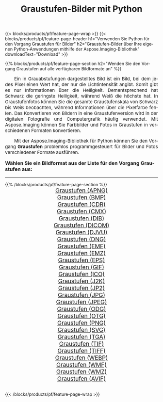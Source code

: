 ﻿---
title: Graustufen-Bilder mit Python 
weight: 3920
url: /de/python-net/grayscale/ 
lang: de
langdirlevel: 2
locales: zh-hans,ja,it,ru,de,es,fr,nl,id,lt,pl,pt,vi,tr,ko,zh-hant,ar,hi,th,sv,cs,uk,he
description: Anwenden der Aspose.Imaging-Bibliothek auf Graustufen-Bilder und Fotos mithilfe Ihrer eigenen Python-Anwendungen und Server-APIs.
---

{{< blocks/products/pf/feature-page-wrap >}}
{{< blocks/products/pf/feature-page-header h1="Verwenden Sie Python für den Vorgang Graustufen für Bilder" h2="Graustufen-Bilder über Ihre eigenen Python-Anwendungen mithilfe der Aspose.Imaging-Bibliothek" downloadText="Download" >}}


{{% blocks/products/pf/feature-page-section  h2="Wenden Sie den Vorgang Graustufen auf alle verfügbaren Bildformate an" %}}
<p align="justify" style="text-indent:2em;font-size:15px;">
Ein in Grauabstufungen dargestelltes Bild ist ein Bild, bei dem jedes Pixel einen Wert hat, der nur die Lichtintensität angibt. Somit gibt es nur Informationen über die Helligkeit. Dementsprechend hat Schwarz die geringste Helligkeit, während Weiß die höchste hat. In Graustufenfotos können Sie die gesamte Graustufenskala von Schwarz bis Weiß beobachten, während Informationen über die Pixelfarbe fehlen. Das Konvertieren von Bildern in eine Graustufenversion wird in der digitalen Fotografie und Computergrafik häufig verwendet. Mit Aspose.Imaging können Sie Farbbilder und Fotos in Graustufen in verschiedenen Formaten konvertieren.
</p>
<p align="justify" style="text-indent:2em;font-size:15px;">
Mit der Aspose.Imaging-Bibliothek für Python können Sie den Vorgang <b>Graustufen</b> problemlos programmgesteuert für Bilder und Fotos verschiedener Formate ausführen.
</p>
<h3 style="margin-top:16px;">
Wählen Sie ein Bildformat aus der Liste für den Vorgang Graustufen aus:
</h3>
<hr/>
{{% /blocks/products/pf/feature-page-section %}}
<div class="container-fluid productfamilypage bg-gray">
    <div class="convertypes bg-gray agp-content section">
        <div class="container">
		<div class="row other-converters" style="gap: 10px;font-size: 19px;text-align:center;">
		    <div class='col-md-3 other-converter remove-lp remove-rp'><a href="/imaging/de/python-net/grayscale/apng/" style="padding:15px;">Graustufen (APNG)</a></div><div class='col-md-3 other-converter remove-lp remove-rp'><a href="/imaging/de/python-net/grayscale/bmp/" style="padding:15px;">Graustufen (BMP)</a></div><div class='col-md-3 other-converter remove-lp remove-rp'><a href="/imaging/de/python-net/grayscale/cdr/" style="padding:15px;">Graustufen (CDR)</a></div><div class='col-md-3 other-converter remove-lp remove-rp'><a href="/imaging/de/python-net/grayscale/cmx/" style="padding:15px;">Graustufen (CMX)</a></div><div class='col-md-3 other-converter remove-lp remove-rp'><a href="/imaging/de/python-net/grayscale/dib/" style="padding:15px;">Graustufen (DIB)</a></div><div class='col-md-3 other-converter remove-lp remove-rp'><a href="/imaging/de/python-net/grayscale/dicom/" style="padding:15px;">Graustufen (DICOM)</a></div><div class='col-md-3 other-converter remove-lp remove-rp'><a href="/imaging/de/python-net/grayscale/djvu/" style="padding:15px;">Graustufen (DJVU)</a></div><div class='col-md-3 other-converter remove-lp remove-rp'><a href="/imaging/de/python-net/grayscale/dng/" style="padding:15px;">Graustufen (DNG)</a></div><div class='col-md-3 other-converter remove-lp remove-rp'><a href="/imaging/de/python-net/grayscale/emf/" style="padding:15px;">Graustufen (EMF)</a></div><div class='col-md-3 other-converter remove-lp remove-rp'><a href="/imaging/de/python-net/grayscale/emz/" style="padding:15px;">Graustufen (EMZ)</a></div><div class='col-md-3 other-converter remove-lp remove-rp'><a href="/imaging/de/python-net/grayscale/eps/" style="padding:15px;">Graustufen (EPS)</a></div><div class='col-md-3 other-converter remove-lp remove-rp'><a href="/imaging/de/python-net/grayscale/gif/" style="padding:15px;">Graustufen (GIF)</a></div><div class='col-md-3 other-converter remove-lp remove-rp'><a href="/imaging/de/python-net/grayscale/ico/" style="padding:15px;">Graustufen (ICO)</a></div><div class='col-md-3 other-converter remove-lp remove-rp'><a href="/imaging/de/python-net/grayscale/j2k/" style="padding:15px;">Graustufen (J2K)</a></div><div class='col-md-3 other-converter remove-lp remove-rp'><a href="/imaging/de/python-net/grayscale/jp2/" style="padding:15px;">Graustufen (JP2)</a></div><div class='col-md-3 other-converter remove-lp remove-rp'><a href="/imaging/de/python-net/grayscale/jpg/" style="padding:15px;">Graustufen (JPG)</a></div><div class='col-md-3 other-converter remove-lp remove-rp'><a href="/imaging/de/python-net/grayscale/jpeg/" style="padding:15px;">Graustufen (JPEG)</a></div><div class='col-md-3 other-converter remove-lp remove-rp'><a href="/imaging/de/python-net/grayscale/odg/" style="padding:15px;">Graustufen (ODG)</a></div><div class='col-md-3 other-converter remove-lp remove-rp'><a href="/imaging/de/python-net/grayscale/otg/" style="padding:15px;">Graustufen (OTG)</a></div><div class='col-md-3 other-converter remove-lp remove-rp'><a href="/imaging/de/python-net/grayscale/png/" style="padding:15px;">Graustufen (PNG)</a></div><div class='col-md-3 other-converter remove-lp remove-rp'><a href="/imaging/de/python-net/grayscale/svg/" style="padding:15px;">Graustufen (SVG)</a></div><div class='col-md-3 other-converter remove-lp remove-rp'><a href="/imaging/de/python-net/grayscale/tga/" style="padding:15px;">Graustufen (TGA)</a></div><div class='col-md-3 other-converter remove-lp remove-rp'><a href="/imaging/de/python-net/grayscale/tif/" style="padding:15px;">Graustufen (TIF)</a></div><div class='col-md-3 other-converter remove-lp remove-rp'><a href="/imaging/de/python-net/grayscale/tiff/" style="padding:15px;">Graustufen (TIFF)</a></div><div class='col-md-3 other-converter remove-lp remove-rp'><a href="/imaging/de/python-net/grayscale/webp/" style="padding:15px;">Graustufen (WEBP)</a></div><div class='col-md-3 other-converter remove-lp remove-rp'><a href="/imaging/de/python-net/grayscale/wmf/" style="padding:15px;">Graustufen (WMF)</a></div><div class='col-md-3 other-converter remove-lp remove-rp'><a href="/imaging/de/python-net/grayscale/wmz/" style="padding:15px;">Graustufen (WMZ)</a></div><div class='col-md-3 other-converter remove-lp remove-rp'><a href="/imaging/de/python-net/grayscale/avif/" style="padding:15px;">Graustufen (AVIF)</a></div>
                </div>
        </div>
    </div>
</div>
<br/>

{{< /blocks/products/pf/feature-page-wrap >}}
